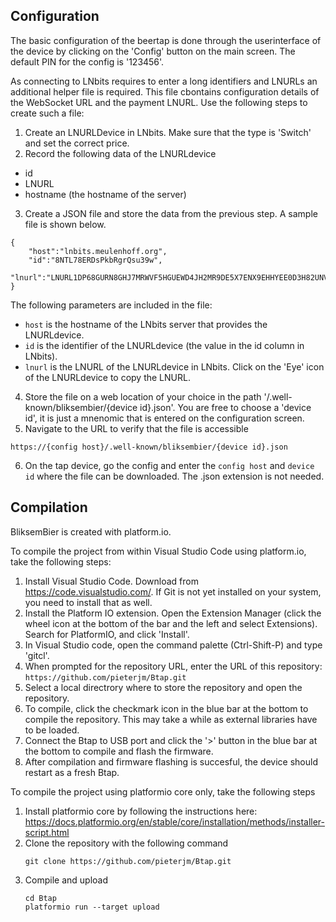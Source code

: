 

## Configuration 

The basic configuration of the beertap is done through the userinterface of the device by clicking on the 'Config' button on the main screen. The default PIN for the config is '123456'.

As connecting to LNbits requires to enter a long identifiers and LNURLs an additional helper file is required. This file cbontains configuration details of the WebSocket URL and the payment LNURL. Use the following steps to create such a file:

1. Create an LNURLDevice in LNbits. Make sure that the type is 'Switch' and set the correct price. 
2. Record the following data of the LNURLdevice
  - id 
  - LNURL
  - hostname (the hostname of the server)
3. Create a JSON file and store the data from the previous step. A sample file is shown below.
```
{
    "host":"lnbits.meulenhoff.org",
    "id":"8NTL78ERDsPkbRgrQsu39w",
    "lnurl":"LNURL1DP68GURN8GHJ7MRWVF5HGUEWD4JH2MR9DE5X7ENX9EHHYEE0D3H82UNVV3JHV6TRV5HKZURF9AMRZTMVDE6HYMP08P89GNPH8PZ4Y3RN2P4KY5N8WFGHXAFN89MN7EMSD9HN6VFXWPEX7ENFWS7NQT33XGNXZMT0W4H8G0F3JTRVVM"
}
```
The following parameters are included in the file:
 - `host` is the hostname of the LNbits server that provides the LNURLdevice. 
 - `id` is the identifier of the LNURLdevice (the value in the id column in LNbits).
 - `lnurl` is the LNURL of the LNURLdevice in LNbits. Click on the 'Eye' icon of the LNURLdevice to copy the LNURL.

4. Store the file on a web location of your choice in the path '/.well-known/bliksembier/{device id}.json'. You are free to choose a 'device id', it is just a mnenomic that is entered on the configuration screen.
5. Navigate to the URL to verify that the file is accessible
```
https://{config host}/.well-known/bliksembier/{device id}.json
```
6. On the tap device, go the config and enter the `config host` and `device id` where the file can be downloaded. The .json extension is not needed. 




## Compilation

BliksemBier is created with platform.io. 

To compile the project from within Visual Studio Code using platform.io, take the following steps:

  1. Install Visual Studio Code. Download from https://code.visualstudio.com/. If Git is not yet installed on your system, you need to install that as well.
  2. Install the Platform IO extension. Open the Extension Manager (click the wheel icon at the bottom of the bar and the left and select Extensions). Search for PlatformIO, and click 'Install'.
  3. In Visual Studio code, open the command palette (Ctrl-Shift-P) and type 'gitcl'.
  4. When prompted for the repository URL, enter the URL of this repository: `https://github.com/pieterjm/Btap.git`
  5. Select a local directrory where to store the repository and open the repository.
  6. To compile, click the checkmark icon in the blue bar at the bottom to compile the repository. This may take a while as external libraries have to be loaded.
  7. Connect the Btap to USB port and click the '>' button in the blue bar at the bottom to compile and flash the firmware.
  8. After compilation and firmware flashing is succesful, the device should restart as a fresh Btap.
  
To compile the project using platformio core only, take the following steps

  1. Install platformio core by following the instructions here: https://docs.platformio.org/en/stable/core/installation/methods/installer-script.html
  2. Clone the repository with the following command
     ```
     git clone https://github.com/pieterjm/Btap.git
     ```
  3. Compile and upload
     ```
     cd Btap
     platformio run --target upload
     ```

